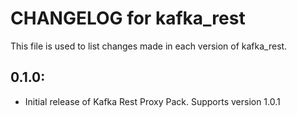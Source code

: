 # CHANGELOG for kafka_rest

This file is used to list changes made in each version of kafka_rest.

## 0.1.0:

* Initial release of Kafka Rest Proxy Pack. Supports version 1.0.1
